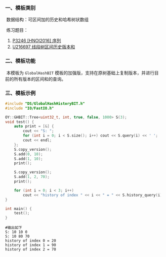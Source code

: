 ### 一、模板类别

​	数据结构：可区间加的历史和哈希树状数组


​	练习题目：

1. [P3246 [HNOI2016] 序列](https://www.luogu.com.cn/problem/P3246)
2. [U216697 线段树区间历史版本和](https://www.luogu.com.cn/problem/U216697)


### 二、模板功能

​		本模板为 `GlobalHashBIT` 模板的加强版，支持在原树基础上复制版本，并进行目前的所有版本的区间和的查询。


### 三、模板示例

```c++
#include "DS/GlobalHashHistoryBIT.h"
#include "IO/FastIO.h"

OY::GHBIT::Tree<uint32_t, int, true, false, 1000> S(3);
void test() {
    auto print = [&] {
        cout << "S: ";
        for (int i = 0; i < S.size(); i++) cout << S.query(i) << ' ';
        cout << endl;
    };
    S.copy_version();
    S.add(0, 10);
    S.add(1, 10);
    print();

    S.copy_version();
    S.add(1, 2, 70);
    print();

    for (int i = 0; i < 3; i++)
        cout << "history of index " << i << " = " << S.history_query(i) << endl;
}

int main() {
    test();
}
```

```
#输出如下
S: 10 10 0 
S: 10 80 70 
history of index 0 = 20
history of index 1 = 90
history of index 2 = 70

```

